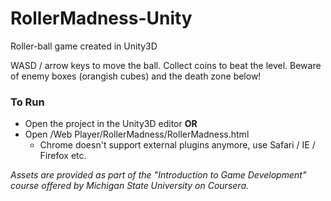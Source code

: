 # RollerMadness-Unity
Roller-ball game created in Unity3D

WASD / arrow keys to move the ball. Collect coins to beat the level. Beware of enemy boxes (orangish cubes) and the death zone below!

### To Run

- Open the project in the Unity3D editor **OR**
- Open /Web Player/RollerMadness/RollerMadness.html
  - Chrome doesn't support external plugins anymore, use Safari / IE / Firefox etc.

*Assets are provided as part of the "Introduction to Game Development" course offered by Michigan State University on Coursera.*
